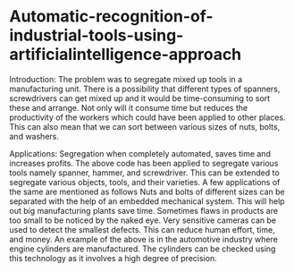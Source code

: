 # Automatic-recognition-of-industrial-tools-using-artificialintelligence-approach
Introduction: 
The problem was to segregate mixed up tools in a manufacturing unit. There is a possibility that different types of spanners, screwdrivers can get mixed up and it would be time-consuming to sort these and arrange. Not only will it consume time but reduces the productivity of the workers which could have been applied to other places. This can also mean that we can sort between various sizes of nuts, bolts, and washers. 

Applications:
Segregation when completely automated, saves time and increases profits. The above code has been applied to segregate various tools namely spanner, hammer, and screwdriver. This can be extended to segregate various objects, tools, and their varieties. A few applications of the same are mentioned as follows Nuts and bolts of different sizes can be separated with the help of an embedded mechanical system. This will help out big manufacturing plants save time. Sometimes flaws in products are too small to be noticed by the naked eye. Very sensitive cameras can be used to detect the smallest defects. This can reduce human effort, time, and money. An example of the above is in the automotive industry where engine cylinders are manufactured. The cylinders can be checked using this technology as it involves a high degree of precision. 
